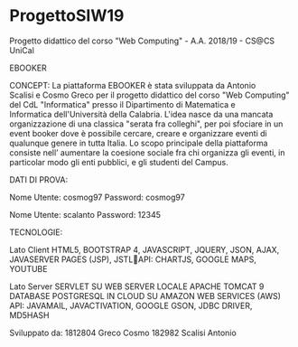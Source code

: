 # ProgettoSIW19
Progetto didattico del corso "Web Computing" - A.A. 2018/19 - CS@CS UniCal

EBOOKER

CONCEPT:
La piattaforma EBOOKER è stata sviluppata da Antonio Scalisi e Cosmo Greco per il progetto didattico del corso "Web Computing" del CdL "Informatica" presso il Dipartimento di Matematica e Informatica dell'Università della Calabria. L'idea nasce da una mancata organizzazione di una classica "serata fra colleghi", per poi sfociare in un event booker dove è possibile cercare, creare e organizzare eventi di qualunque genere in tutta Italia. Lo scopo principale della piattaforma consiste nell’ aumentare la coesione sociale fra chi organizza gli eventi, in particolar modo gli enti pubblici, e gli studenti del Campus.

DATI DI PROVA:

Nome Utente: cosmog97
Password: cosmog97

Nome Utente: scalanto
Password: 12345

TECNOLOGIE:

Lato Client
HTML5, BOOTSTRAP 4, JAVASCRIPT, JQUERY, JSON, AJAX, JAVASERVER PAGES (JSP), JSTLAPI: CHARTJS, GOOGLE MAPS, YOUTUBE

Lato Server
SERVLET SU WEB SERVER LOCALE APACHE TOMCAT 9
DATABASE POSTGRESQL IN CLOUD SU AMAZON WEB SERVICES (AWS)
API: JAVAMAIL, JAVACTIVATION, GOOGLE GSON, JDBC DRIVER, MD5HASH

Sviluppato da:
1812804 Greco Cosmo
182982 Scalisi Antonio
